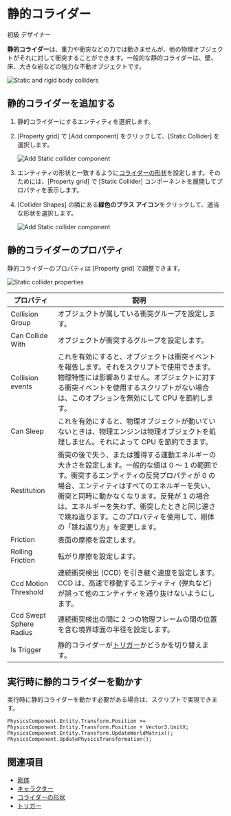 # 静的コライダー

<span class="label label-doc-level">初級</span>
<span class="label label-doc-audience">デザイナー</span>

**静的コライダー**は、重力や衝突などの力では動きませんが、他の物理オブジェクトがそれに対して衝突することができます。一般的な静的コライダーは、壁、床、大きな岩などの強力な不動オブジェクトです。

![Static and rigid body colliders](media/rigid-bodies-static-and-rigid-body-colliders.png)

## 静的コライダーを追加する

1. 静的コライダーにするエンティティを選択します。

2. [Property grid] で [Add component] をクリックして、[Static Collider] を選択します。

    ![Add Static collider component](media/physics-tutorials-create-a-bouncing-ball-add-collider-component.png)

3. エンティティの形状と一致するように[コライダーの形状](collider-shapes.md)を設定します。そのためには、[Property grid] で [Static Collider] コンポーネントを展開してプロパティを表示します。

4. [Collider Shapes] の隣にある**緑色のプラス アイコン**をクリックして、適当な形状を選択します。

    ![Add Static collider component](media/physics-tutorials-create-a-bouncing-ball-collider-shape.png)

## 静的コライダーのプロパティ

静的コライダーのプロパティは [Property grid] で調整できます。

![Static collider properties](media/static-collider-properties.png)

プロパティ              |   説明
----------------------|-----------------------
Collision Group       | オブジェクトが属している衝突グループを設定します。
Can Collide With      | オブジェクトが衝突するグループを設定します。
Collision events      | これを有効にすると、オブジェクトは衝突イベントを報告します。それをスクリプトで使用できます。物理特性には影響ありません。オブジェクトに対する衝突イベントを使用するスクリプトがない場合は、このオプションを無効にして CPU を節約します。
Can Sleep             | これを有効にすると、物理オブジェクトが動いていないときは、物理エンジンは物理オブジェクトを処理しません。それによって CPU を節約できます。
Restitution           | 衝突の後で失う、または獲得する運動エネルギーの大きさを設定します。一般的な値は 0 ～ 1 の範囲です。衝突するエンティティの反発プロパティが 0 の場合、エンティティはすべてのエネルギーを失い、衝突と同時に動かなくなります。反発が 1 の場合は、エネルギーを失わず、衝突したときと同じ速さで跳ね返ります。このプロパティを使用して、剛体の「跳ね返り方」を変更します。
Friction              | 表面の摩擦を設定します。
Rolling Friction              | 転がり摩擦を設定します。
Ccd Motion Threshold  | 連続衝突検出 (CCD) を引き継ぐ速度を設定します。CCD は、高速で移動するエンティティ (弾丸など) が誤って他のエンティティを通り抜けないようにします。
Ccd Swept Sphere Radius | 連続衝突検出の間に 2 つの物理フレームの間の位置を含む境界球面の半径を設定します。
Is Trigger            | 静的コライダーが[トリガー](triggers.md)かどうかを切り替えます。

## 実行時に静的コライダーを動かす

実行時に静的コライダーを動かす必要がある場合は、スクリプトで実現できます。

```
PhysicsComponent.Entity.Transform.Position += PhysicsComponent.Entity.Transform.Position + Vector3.UnitX;
PhysicsComponent.Entity.Transform.UpdateWorldMatrix();
PhysicsComponent.UpdatePhysicsTransformation();
```

## 関連項目

* [剛体](rigid-bodies.md)
* [キャラクター](characters.md)
* [コライダーの形状](collider-shapes.md)
* [トリガー](triggers.md)
